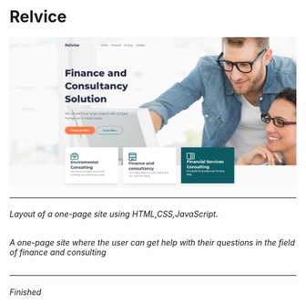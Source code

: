 <h1>Relvice</h1>

![Foto](/img/RelviceMD.png)

---

<h6>Layout of a one-page site using HTML,CSS,JavaScript.</h6>

<h6>A one-page site where the user can get help with their questions in the field of finance and consulting</h6>

---

<h6>Finished</h6>